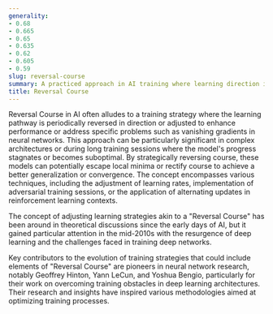 ```yaml
---
generality:
- 0.68
- 0.665
- 0.65
- 0.635
- 0.62
- 0.605
- 0.59
slug: reversal-course
summary: A practiced approach in AI training where learning direction is strategically changed to optimize model performance and mitigate issues like vanishing gradients.
title: Reversal Course
---
```


Reversal Course in AI often alludes to a training strategy where the learning pathway is periodically reversed in direction or adjusted to enhance performance or address specific problems such as vanishing gradients in neural networks. This approach can be particularly significant in complex architectures or during long training sessions where the model's progress stagnates or becomes suboptimal. By strategically reversing course, these models can potentially escape local minima or rectify course to achieve a better generalization or convergence. The concept encompasses various techniques, including the adjustment of learning rates, implementation of adversarial training sessions, or the application of alternating updates in reinforcement learning contexts.

The concept of adjusting learning strategies akin to a "Reversal Course" has been around in theoretical discussions since the early days of AI, but it gained particular attention in the mid-2010s with the resurgence of deep learning and the challenges faced in training deep networks.

Key contributors to the evolution of training strategies that could include elements of "Reversal Course" are pioneers in neural network research, notably Geoffrey Hinton, Yann LeCun, and Yoshua Bengio, particularly for their work on overcoming training obstacles in deep learning architectures. Their research and insights have inspired various methodologies aimed at optimizing training processes.